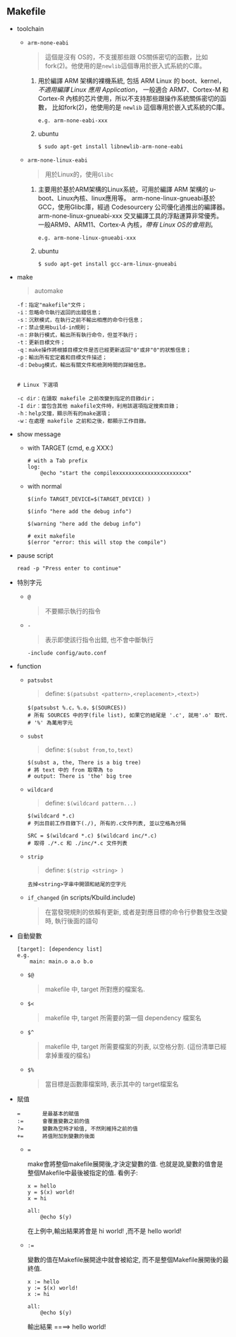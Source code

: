 Makefile
---
+ toolchain
    - `arm-none-eabi`
        > 這個是沒有 OS的，不支援那些跟 OS關係密切的函數，比如fork(2)。他使用的是`newlib`這個專用於嵌入式系統的C庫。

        1. 用於編譯 ARM 架構的裸機系統, 包括 ARM Linux 的 boot、kernel，*不適用編譯 Linux 應用 Application*，
            一般適合 ARM7、Cortex-M 和 Cortex-R 內核的芯片使用，所以不支持那些跟操作系統關係密切的函數，
            比如fork(2)，他使用的是 `newlib` 這個專用於嵌入式系統的C庫。

            ```
            e.g. arm-none-eabi-xxx
            ```

        1. ubuntu
            ```
            $ sudo apt-get install libnewlib-arm-none-eabi
            ```

    - `arm-none-linux-eabi`
        > 用於Linux的，使用`Glibc`

        1. 主要用於基於ARM架構的Linux系統，可用於編譯 ARM 架構的 u-boot、Linux內核、linux應用等。
            arm-none-linux-gnueabi基於GCC，使用Glibc庫，經過 Codesourcery 公司優化過推出的編譯器。
            arm-none-linux-gnueabi-xxx 交叉編譯工具的浮點運算非常優秀。
            一般ARM9、ARM11、Cortex-A 內核，*帶有 Linux OS的會用到*。

            ```
            e.g. arm-none-linux-gnueabi-xxx
            ```

        1. ubuntu
            ```
            $ sudo apt-get install gcc-arm-linux-gnueabi
            ```

+ make
    > automake

    ```
    -f：指定"makefile"文件；
    -i：忽略命令執行返回的出錯信息；
    -s：沉默模式，在執行之前不輸出相應的命令行信息；
    -r：禁止使用build-in規則；
    -n：非執行模式，輸出所有執行命令，但並不執行；
    -t：更新目標文件；
    -q：make操作將根據目標文件是否已經更新返回"0"或非"0"的狀態信息；
    -p：輸出所有宏定義和目標文件描述；
    -d：Debug模式，輸出有關文件和檢測時間的詳細信息。


    # Linux 下選項

    -c dir：在讀取 makefile 之前改變到指定的目錄dir；
    -I dir：當包含其他 makefile文件時，利用該選項指定搜索目錄；
    -h：help文擋，顯示所有的make選項；
    -w：在處理 makefile 之前和之後，都顯示工作目錄。

    ```

+ show message
    - with TARGET (cmd, e.g XXX:)
        ```
        # with a Tab prefix
        log:
            @echo "start the compilexxxxxxxxxxxxxxxxxxxxxxx"

        ```
    - with normal
        ```
        $(info TARGET_DEVICE=$(TARGET_DEVICE) )

        $(info "here add the debug info")

        $(warning "here add the debug info")

        # exit makefile
        $(error "error: this will stop the compile")

        ```

+ pause script
    ```
    read -p "Press enter to continue"
    ```
+ 特別字元


    - `@`
        > 不要顯示執行的指令

    - `-`
        > 表示即使該行指令出錯, 也不會中斷執行
        ```
        -include config/auto.conf
        ```

+ function
    - `patsubst`
        > define: `$(patsubst <pattern>,<replacement>,<text>)`
        ```
        $(patsubst %.c，%.o，$(SOURCES))
        # 所有 SOURCES 中的字(file list), 如果它的結尾是 '.c', 就用'.o' 取代.
        # '%' 為萬用字元
        ```

    - `subst`
        > define: `$(subst from,to,text)`
        ```
        $(subst a, the, There is a big tree)
        # 將 text 中的 from 取帶為 to
        # output: There is 'the' big tree
        ```

    - `wildcard`
        > define: `$(wildcard pattern...)`
        ```
        $(wildcard *.c)
        # 列出目前工作目錄下(./), 所有的.c文件列表, 並以空格為分隔

        SRC = $(wildcard *.c) $(wildcard inc/*.c)
        # 取得 ./*.c 和 ./inc/*.c 文件列表
        ```

    - `strip`
        > define: `$(strip <string> )`
        ```
        去掉<string>字串中開頭和結尾的空字元
        ```

    - `if_changed` (in scripts/Kbuild.include)
        > 在當發現規則的依賴有更新, 或者是對應目標的命令行參數發生改變時, 執行後面的語句

+ 自動變數
    ```
    [target]: [dependency list]
    e.g.
        main: main.o a.o b.o
    ```

    - `$@`
        > makefile 中, target 所對應的檔案名.

    - `$<`
        > makefile 中, target 所需要的第一個 dependency 檔案名

    - `$^`
        > makefile 中, target 所需要檔案的列表, 以空格分割. (這份清單已經拿掉重複的檔名)

    - `$%`
        > 當目標是函數庫檔案時, 表示其中的 target檔案名

+ 賦值

    ```
    =       是最基本的賦值
    :=      會覆蓋變數之前的值
    ?=      變數為空時才給值, 不然則維持之前的值
    +=      將值附加到變數的後面
    ```

    - `=`

        make會將整個makefile展開後,才決定變數的值. 也就是說,變數的值會是整個Makefile中最後被指定的值. 看例子:
        ```
        x = hello
        y = $(x) world!
        x = hi

        all:
            @echo $(y)
        ```

        在上例中,輸出結果將會是 hi world! ,而不是 hello world!


    - `:=`

        變數的值在Makefile展開途中就會被給定, 而不是整個Makefile展開後的最終值.
        ```
        x := hello
        y := $(x) world!
        x := hi

        all:
            @echo $(y)
        ```
        輸出結果 ====> hello world!



